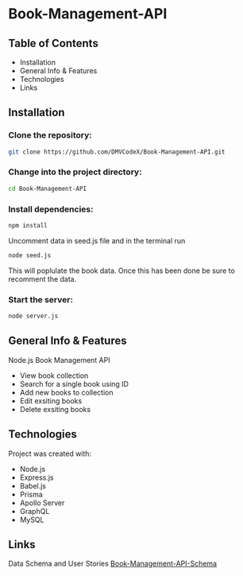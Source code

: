 # Book-Management-API

## Table of Contents

- Installation
- General Info & Features
- Technologies
- Links

## Installation

### Clone the repository:

```bash
git clone https://github.com/DMVCodeX/Book-Management-API.git
```

### Change into the project directory:

```bash
cd Book-Management-API
```

### Install dependencies:

```bash
npm install
```

Uncomment data in seed.js file and in the terminal run

```bash
node seed.js
```

This will poplulate the book data. Once this has been done be sure to recomment the data.

### Start the server:

```bash
node server.js
```

## General Info & Features

Node.js Book Management API

- View book collection
- Search for a single book using ID
- Add new books to collection
- Edit exsiting books
- Delete exsiting books

## Technologies

Project was created with:

- Node.js
- Express.js
- Babel.js
- Prisma
- Apollo Server
- GraphQL
- MySQL

## Links

Data Schema and User Stories
[Book-Management-API-Schema](https://docs.google.com/spreadsheets/d/1_2wFreyEVlK1XuAi4IgH6Neh9t_l7O06_0kgFn3Ch-c/edit#gid=0)
